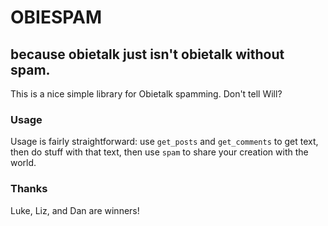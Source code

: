 # OBIESPAM
## because obietalk just isn't obietalk without spam.

This is a nice simple library for Obietalk spamming. Don't tell Will?

### Usage
Usage is fairly straightforward: use `get_posts` and `get_comments` to get text, then do stuff with that text, then use `spam` to share your creation with the world.

### Thanks
Luke, Liz, and Dan are winners!